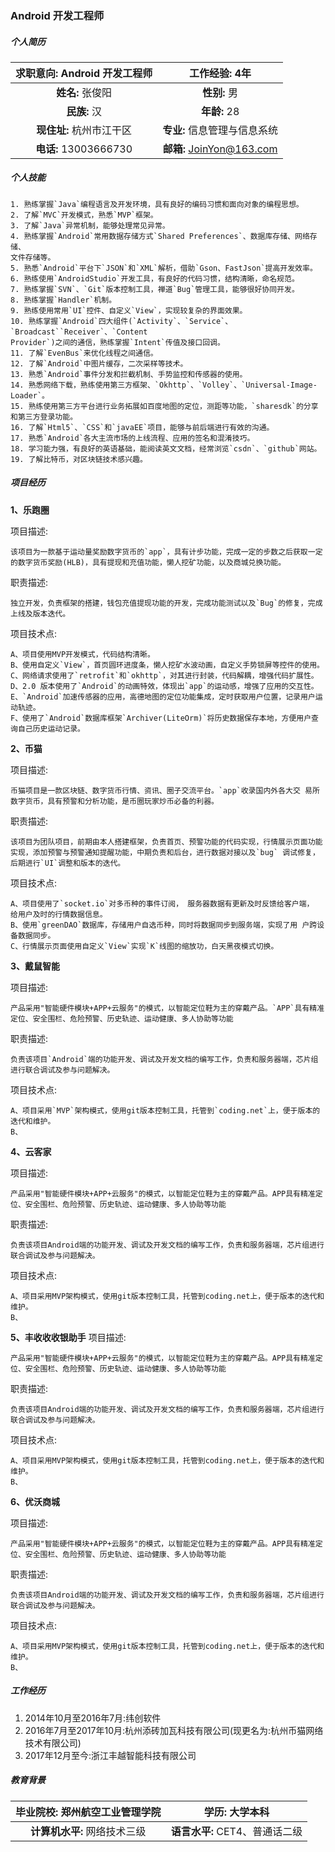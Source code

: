 ### Android 开发工程师

##### 个人简历
| **求职意向:** Android 开发工程师 |**工作经验:** 4年 |
| :----:|:----: |
| **姓名:** 张俊阳 | **性别:** 男 |
| **民族:** 汉 | **年龄:** 28 |
| **现住址:** 杭州市江干区 |**专业:** 信息管理与信息系统|
| **电话:** 13003666730  | **邮箱:** JoinYon@163.com|
##### 个人技能
````
1. 熟练掌握`Java`编程语言及开发环境，具有良好的编码习惯和面向对象的编程思想。
2. 了解`MVC`开发模式，熟悉`MVP`框架。
3. 了解`Java`异常机制，能够处理常见异常。
4. 熟练掌握`Android`常用数据存储方式`Shared Preferences`、数据库存储、网络存储、
文件存储等。
5. 熟悉`Android`平台下`JSON`和`XML`解析，借助`Gson、FastJson`提高开发效率。
6. 熟练使用`AndroidStudio`开发工具，有良好的代码习惯，结构清晰，命名规范。
7. 熟练掌握`SVN`、`Git`版本控制工具，禅道`Bug`管理工具，能够很好协同开发。
8. 熟练掌握`Handler`机制。
9. 熟练使用常用`UI`控件、自定义`View`，实现较复杂的界面效果。
10. 熟练掌握`Android`四大组件(`Activity`、`Service`、`Broadcast``Receiver`、`Content
Provider`)之间的通信，熟练掌握`Intent`传值及接口回调。
11. 了解`EvenBus`来优化线程之间通信。
12. 了解`Android`中图片缓存，二次采样等技术。
13. 熟悉`Android`事件分发和拦截机制、手势监控和传感器的使用。
14. 熟悉网络下载，熟练使用第三方框架、`Okhttp`、`Volley`、`Universal-Image-Loader`。
15. 熟练使用第三方平台进行业务拓展如百度地图的定位，测距等功能，`sharesdk`的分享
和第三方登录功能。
16. 了解`Html5`、`CSS`和`javaEE`项目，能够与前后端进行有效的沟通。
17. 熟悉`Android`各大主流市场的上线流程、应用的签名和混淆技巧。
18. 学习能力强，有良好的英语基础，能阅读英文文档，经常浏览`csdn`、`github`网站。
19. 了解比特币，对区块链技术感兴趣。
````

##### 项目经历
**1、乐跑圈**

项目描述:
````
该项目为一款基于运动量奖励数字货币的`app`，具有计步功能，完成一定的步数之后获取一定的数字货币奖励(HLB)，具有提现和充值功能，懒人挖矿功能，以及商城兑换功能。
````

职责描述:
````
独立开发，负责框架的搭建，钱包充值提现功能的开发，完成功能测试以及`Bug`的修复，完成上线及版本迭代。
````
项目技术点:
````
A、项目使用MVP开发模式，代码结构清晰。
B、使用自定义`View`，首页圆环进度条，懒人挖矿水波动画，自定义手势锁屏等控件的使用。
C、网络请求使用了`retrofit`和`okhttp`，对其进行封装，代码解耦，增强代码扩展性。 
D、2.0 版本使用了`Android`的动画特效，体现出`app`的运动感，增强了应用的交互性。
E、`Android`加速传感器的应用，高德地图的定位功能集成，定时获取用户位置，记录用户运动轨迹。
F、使用了`Android`数据库框架`Archiver(LiteOrm)`将历史数据保存本地，方便用户查询自己历史运动记录。
````

**2、币猫**

项目描述:
````
币猫项目是一款区块链、数字货币行情、资讯、圈子交流平台。`app`收录国内外各大交 易所数字货币，具有预警和分析功能，是币圈玩家炒币必备的利器。
````

职责描述:
````
该项目为团队项目，前期由本人搭建框架，负责首页、预警功能的代码实现，行情展示页面功能实现，添加预警与预警通知提醒功能，中期负责和后台，进行数据对接以及`bug` 调试修复，后期进行`UI`调整和版本的迭代。
````
项目技术点:
````
A、项目使用了`socket.io`对多币种的事件订阅， 服务器数据有更新及时反馈给客户端， 给用户及时的行情数据信息。
B、使用`greenDAO`数据库，存储用户自选币种，同时将数据同步到服务端，实现了用 户跨设备数据同步。
C、行情展示页面使用自定义`View`实现`K`线图的缩放功，白天黑夜模式切换。
````
**3、戴鼠智能**

项目描述:
````
产品采用"智能硬件模块+APP+云服务"的模式，以智能定位鞋为主的穿戴产品。`APP`具有精准定位、安全围栏、危险预警、历史轨迹、运动健康、多人协助等功能
````

职责描述:
````
负责该项目`Android`端的功能开发、调试及开发文档的编写工作，负责和服务器端，芯片组进行联合调试及参与问题解决。
````
项目技术点:
````
A、项目采用`MVP`架构模式，使用git版本控制工具，托管到`coding.net`上，便于版本的迭代和维护。
B、
````
**4、云客家**

项目描述:
````
产品采用"智能硬件模块+APP+云服务"的模式，以智能定位鞋为主的穿戴产品。APP具有精准定位、安全围栏、危险预警、历史轨迹、运动健康、多人协助等功能
````

职责描述:
````
负责该项目Android端的功能开发、调试及开发文档的编写工作，负责和服务器端，芯片组进行联合调试及参与问题解决。
````
项目技术点:
````
A、项目采用MVP架构模式，使用git版本控制工具，托管到coding.net上，便于版本的迭代和维护。
B、
````
**5、丰收收收银助手**
项目描述:
````
产品采用"智能硬件模块+APP+云服务"的模式，以智能定位鞋为主的穿戴产品。APP具有精准定位、安全围栏、危险预警、历史轨迹、运动健康、多人协助等功能
````

职责描述:
````
负责该项目Android端的功能开发、调试及开发文档的编写工作，负责和服务器端，芯片组进行联合调试及参与问题解决。
````
项目技术点:
````
A、项目采用MVP架构模式，使用git版本控制工具，托管到coding.net上，便于版本的迭代和维护。
B、
````
**6、优沃商城**

项目描述:
````
产品采用"智能硬件模块+APP+云服务"的模式，以智能定位鞋为主的穿戴产品。APP具有精准定位、安全围栏、危险预警、历史轨迹、运动健康、多人协助等功能
````

职责描述:
````
负责该项目Android端的功能开发、调试及开发文档的编写工作，负责和服务器端，芯片组进行联合调试及参与问题解决。
````
项目技术点:
````
A、项目采用MVP架构模式，使用git版本控制工具，托管到coding.net上，便于版本的迭代和维护。
B、
````

##### 工作经历
1. 2014年10月至2016年7月:纬创软件
2. 2016年7月至2017年10月:杭州添砖加瓦科技有限公司(现更名为:杭州币猫网络技术有限公司)
3. 2017年12月至今:浙江丰越智能科技有限公司
##### 教育背景

| **毕业院校:** 郑州航空工业管理学院 |**学历:** 大学本科 |
| :----:|:----: |
| **计算机水平:** 网络技术三级 | **语言水平:** CET4、普通话二级 |